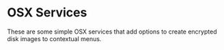 # OSX Services

These are some simple OSX services that add options to create encrypted disk images to contextual menus.